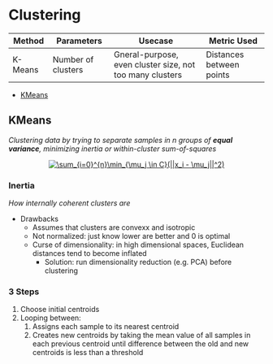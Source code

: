 # Clustering

| Method | Parameters | Usecase | Metric Used |
| ---    |  ---       | ---     | ---         |
| K-Means | Number of clusters | Gneral-purpose, even cluster size, not too many clusters | Distances between points |

- [KMeans](#kmeans)

## KMeans
_Clustering data by trying to separate samples in n groups of **equal variance**, minimizing inertia or within-cluster sum-of-squares_

<p align="center">
<a href="https://www.codecogs.com/eqnedit.php?latex=\inline&space;\sum_{i=0}^{n}\min_{\mu_j&space;\in&space;C}(||x_i&space;-&space;\mu_j||^2)" target="_blank"><img src="https://latex.codecogs.com/svg.latex?\inline&space;\sum_{i=0}^{n}\min_{\mu_j&space;\in&space;C}(||x_i&space;-&space;\mu_j||^2)" title="\sum_{i=0}^{n}\min_{\mu_j \in C}(||x_i - \mu_j||^2)" /></a>
</p>

### Inertia
_How internally coherent clusters are_

- Drawbacks
  - Assumes that clusters are convexx and isotropic
  - Not normalized: just know lower are better and 0 is optimal
  - Curse of dimensionality: in high dimensional spaces, Euclidean distances tend to become inflated
    - Solution: run dimensionality reduction (e.g. PCA) before clustering

### 3 Steps
  1. Choose initial centroids
  2. Looping between:
      1. Assigns each sample to its nearest centroid
      2. Creates new centroids by taking the mean value of all samples in each previous centroid
    until difference between the old and new centroids is less than a threshold

